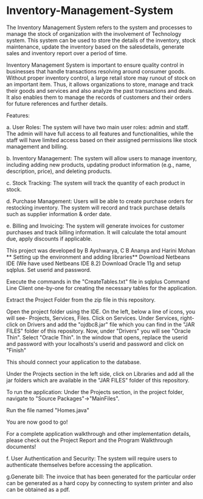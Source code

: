 # Inventory-Management-System
The Inventory Management System refers to the system and processes to manage the stock of organization with the involvement of Technology system. This system can be used to store the details of the inventory, stock maintenance, update the inventory based on the salesdetails, generate sales and inventory report over a period of time.

Inventory Management System is important to ensure quality control in businesses that handle transactions resolving around consumer goods. Without proper inventory control, a large retail store may runout of stock on an important item. Thus, it allows organizations to store, manage and track their goods and services and also analyze the past transactions and deals. It also enables them to manage the records of customers and their orders for future references and further details.

Features:

a. User Roles: The system will have two main user roles: admin and staff. The admin will have full access to all features and functionalities, while the staff will have limited access based on their assigned permissions like stock management and billing.

b. Inventory Management: The system will allow users to manage inventory, including adding new products, updating product information (e.g., name, description, price), and deleting products.

c. Stock Tracking: The system will track the quantity of each product in stock.

d. Purchase Management: Users will be able to create purchase orders for restocking inventory. The system will record and track purchase details such as supplier information & order date.

e. Billing and Invoicing: The system will generate invoices for customer purchases and track billing information. It will calculate the total amount due, apply discounts if applicable.

This project was developed by B Ayshwarya, C B Ananya and Harini Mohan
**
Setting up the environment and adding libraries**
Download Netbeans IDE (We have used Netbeans IDE 8.2) Download Oracle 11g and setup sqlplus. Set userid and password.

Execute the commands in the "CreateTables.txt" file in sqlplus Command Line Client one-by-one for creating the necessary tables for the application.

Extract the Project Folder from the zip file in this repository.

Open the project folder using the IDE. On the left, below a line of icons, you will see- Projects, Services, Files. Click on Services. Under Services, right-click on Drivers and add the "ojdbc8.jar" file which you can find in the "JAR FILES" folder of this repository. Now, under "Drivers" you will see "Oracle Thin". Select "Oracle Thin". In the window that opens, replace the userid and password with your localhosts's userid and password and click on "Finish"

This should connect your application to the database.

Under the Projects section in the left side, click on Libraries and add all the jar folders which are available in the "JAR FILES" folder of this repository.

To run the application:
Under the Projects section, in the project folder, navigate to "Source Packages"->"MainFiles".

Run the file named "Homes.java"

You are now good to go!

For a complete application walkthrough and other implementation details, please check out the Project Report and the Program Walkthrough documents!

f. User Authentication and Security: The system will require users to authenticate themselves before accessing the application.

g.Generate bill: The invoice that has been generated for the particular order can be generated as a hard copy by connecting to system printer and also can be obtained as a pdf.

